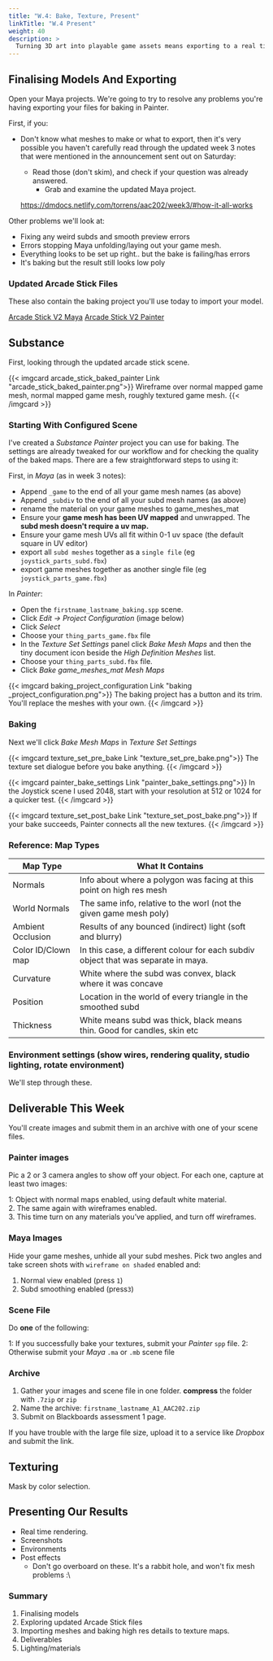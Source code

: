 ```yaml
---
title: "W.4: Bake, Texture, Present"
linkTitle: "W.4 Present"
weight: 40
description: >
  Turning 3D art into playable game assets means exporting to a real time **game engine**. Today we'll learn how to move our models from Maya and Painter into Unreal/Unity. From there you can light and screenshot them for your **final deliverables** of Assessment 1.
---
```


<!-- ## Productive Class Time

 
We're here learning to do something extremely hard, in week 4 of a second year subject. The amount of knowledge and ability you need to have any chance in game art now is higher than it's ever been. 

The people already in the industry share a few qualities. They are:
* self reliant
* self critical
* super driven

The only way I can get you guys there is by directing your focussed, hard work. Right now, that's not happening enough.

### How To Get There

| Productive                          | Not Productive                            |
|------------                         |----------------                           |
| Building on what we learn in class and bringing the results to the next class    | Having nothing ready to go when class starts.                |
| Examining and working through problems. Double checking previous lecture notes and trying the application help/web help.   |  Asking for the solution or giving up before you've tried.                         |
| Working along with the class and asking questions about the new material | Getting lost and asking to cover old material because you haven't read the notes, watched the videos or taken part. |
| Getting distracted but **recovering**. Centering during breaks so you're focussed again. | Sharing your distraction in class. Committing to giving up and spending 3 hours chipping away at the whole room's chance of getting into a flow. |
| Knowing its on us to get better every day.   | Hoping 3 hours a week will do much beyond showing us what work there is to do, and what to learn at home. |

{{< alert title="Be Where You Need To Be" color= "primary" >}}
Remember, since you're not at school, you can just _take a break any time_. We don't confine you like a school. If you're disconnecting and you can't wrestle it back in here, walk out, find somewhere you can: that's on you to solve now as an adult. If you're done, go sit in the sun with a coffee, or go to level 1 and watch videos somewhere you won't be shooshed. 

It's just.. _confusing_ and weird when you rebel in here, because I'm literally the only person here who actually gets in trouble if I bail. 
{{< /alert >}}

If you don't succeed in seeing and take those opportunities yourself, you will be asked to.
-->
## Finalising Models And Exporting

Open your Maya projects. We're going to try to resolve any problems you're having exporting your files for baking in Painter.

First, if you:
- Don't know what meshes to make or what to export, then it's very possible you haven't carefully read through the updated week 3 notes that were mentioned in the announcement sent out on Saturday: 
  - Read those (don't skim), and check if your question was already answered.
    - Grab and examine the updated Maya project.
  
  https://dmdocs.netlify.com/torrens/aac202/week3/#how-it-all-works
  
Other problems we'll look at:
  - Fixing any weird subds and smooth preview errors
  - Errors stopping Maya unfolding/laying out your game mesh.
  - Everything looks to be set up right.. but the bake is failing/has errors  
  - It's baking but the result still looks low poly

### Updated Arcade Stick Files

These also contain the baking project you'll use today to import your model.

<a class="btn btn-lg btn-primary mr-3 mb-4" href="https://laureateaus-my.sharepoint.com/:u:/g/personal/daniel_mcgillick_laureate_edu_au/ETl9ulaSrI9LlLCR05OObgoBjILw7NO0KUpV_aFLyMV66w?e=HFsDQb">Arcade Stick V2 Maya<i class="fas fa-arrow-alt-circle-right ml-2"></i></a>
<a class="btn btn-lg btn-primary mr-3 mb-4" href="https://laureateaus-my.sharepoint.com/:u:/g/personal/daniel_mcgillick_laureate_edu_au/EbGYxoT6oiNLlvRKy42Gt-gBla0ZvIzXG04Akn0MG_GzLA?e=SsJOGf">Arcade Stick V2 Painter<i class="fas fa-arrow-alt-circle-right ml-2"></i></a>

## Substance

First, looking through the updated arcade stick scene.

{{< imgcard arcade_stick_baked_painter Link "arcade_stick_baked_painter.png">}}
Wireframe over normal mapped game mesh, normal mapped game mesh, roughly textured game mesh.
{{< /imgcard >}}

### Starting With Configured Scene

I've created a _Substance Painter_ project you can use for baking.  The settings are already tweaked for our workflow and for checking the quality of the baked maps. There are a few straightforward steps to using it:

First, in _Maya_ (as in week 3 notes):
* Append `_game` to the end of all your game mesh names (as above)
* Append `_subdiv` to the end of all your subd mesh names (as above)
* rename the material on your game meshes to game_meshes_mat
* Ensure your **game mesh has been UV mapped** and unwrapped. The **subd mesh doesn't require a uv map.**
* Ensure your game mesh UVs all fit within 0-1 uv space (the default square in UV editor)
* export all `subd meshes` together as a `single file` (eg `joystick_parts_subd.fbx`)
* export game meshes together as another single file (eg `joystick_parts_game.fbx`)

In _Painter_:
* Open the `firstname_lastname_baking.spp` scene.
* Click _Edit -> Project Configuration_ (image below)
* Click _Select_
* Choose your `thing_parts_game.fbx` file
* In the _Texture Set Settings_ panel click _Bake Mesh Maps_ and then the tiny document icon beside the _High Definition Meshes_ list.
* Choose your `thing_parts_subd.fbx` file.
* Click _Bake game_meshes_mat Mesh Maps_

<!-- Video later -->
{{< imgcard baking_project_configuration Link "baking _project_configuration.png">}}
The baking project has a button and its trim. You'll replace the meshes with your own.
{{< /imgcard >}}

### Baking

Next we'll click _Bake Mesh Maps_ in _Texture Set Settings_

{{< imgcard texture_set_pre_bake Link "texture_set_pre_bake.png">}}
The texture set dialogue before you bake anything. 
{{< /imgcard >}}

{{< imgcard painter_bake_settings Link "painter_bake_settings.png">}}
In the Joystick scene I used 2048, start with your resolution at 512 or 1024 for a quicker test.
{{< /imgcard >}}

{{< imgcard texture_set_post_bake Link "texture_set_post_bake.png">}}
If your bake succeeds, Painter connects all the new textures.
{{< /imgcard >}}

### Reference: Map Types

|  Map Type           |  What It Contains              |
|-------------------  | ----------------------------------------------------------------------|
| Normals             |  Info about where a polygon was facing at this point on high res mesh |
| World Normals       |  The same info, relative to the worl (not the given game mesh poly)   |
| Ambient Occlusion   |  Results of any bounced (indirect) light (soft and blurry)            |
| Color ID/Clown map  |  In this case, a different colour for each subdiv object that was separate in maya. |
| Curvature           |  White where the subd was convex, black where it was concave          |
| Position            |  Location in the world of every triangle in the smoothed subd         |
| Thickness           |  White means subd was thick, black means thin. Good for candles, skin etc |


### Environment settings (show wires, rendering quality, studio lighting, rotate environment)

We'll step through these.

## Deliverable This Week

You'll create images and submit them in an archive with one of your scene files.

###  Painter images
Pic a 2 or 3 camera angles to show off your object. For each one, capture at least two images:

1: Object with normal maps enabled, using default white material.  
2. The same again with wireframes enabled.  
3. This time turn on any materials you’ve applied, and turn off wireframes.  

###  Maya Images
Hide your game meshes, unhide all your subd meshes. Pick two angles and take screen shots with `wireframe on shaded` enabled and:
1. Normal view enabled (press `1`)
2. Subd smoothing enabled (press`3`)

### Scene File
Do **one** of the following:

1: If you successfully bake your textures, submit your *Painter* `spp` file.
2: Otherwise submit your *Maya* `.ma` or `.mb` scene file

### Archive  
1. Gather your images and scene file in one folder. **compress** the folder with `.7zip` or `zip`
2. Name the archive:
   `firstname_lastname_A1_AAC202.zip`
3. Submit on Blackboards assessment 1 page.

If you have trouble with the large file size, upload it to a service like *Dropbox* and submit the link.

## Texturing

Mask by color selection.

## Presenting Our Results

* Real time rendering.
* Screenshots
* Environments
* Post effects
  * Don't go overboard on these. It's a rabbit hole, and won't fix mesh problems :\

### Summary
1. Finalising models
2. Exploring updated Arcade Stick files
3. Importing meshes and baking high res details to texture maps.
3. Deliverables
3. Lighting/materials


